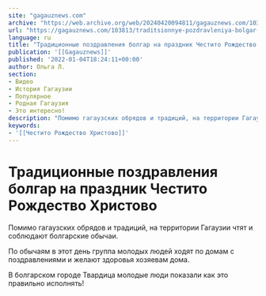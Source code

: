 ```yaml
---
site: "gagauznews.com"
archive: "https://web.archive.org/web/20240420094811/gagauznews.com/103813/traditsionnye-pozdravleniya-bolgar-na-prazdnik-chestito-rozhdestvo-hristovo.html"
url: "https://gagauznews.com/103813/traditsionnye-pozdravleniya-bolgar-na-prazdnik-chestito-rozhdestvo-hristovo.html"
language: ru
title: "Традиционные поздравления болгар на праздник Честито Рождество Христово"
publication: '[[Gagauznews]]'
published: '2022-01-04T18:24:11+00:00'
author: Ольга Л.
section:
- Видео
- История Гагаузии
- Популярное
- Родная Гагаузия
- Это интересно!
description: "Помимо гагаузских обрядов и традиций, на территории Гагаузии чтят и соблюдают болгарские обычаи. По обычаям в этот день группа молодых людей ходят по домам с поздравлениями и желают здоровья хозяевам дома. В болгарском городе Твардица молодые люди показали как это правильно исполнять! Gagauznews — еще больше важных и интересных публикаций в соцсетях: Наш сайт: Instagram: Одноклассники: Facebook: […]"
keywords:
- '[[Честито Рождество Христово]]'
---
```


# Традиционные поздравления болгар на праздник Честито Рождество Христово

Помимо гагаузских обрядов и традиций, на территории Гагаузии чтят и соблюдают болгарские обычаи.

По обычаям в этот день группа молодых людей ходят по домам с поздравлениями и желают здоровья хозяевам дома.

В болгарском городе Твардица молодые люди показали как это правильно исполнять!